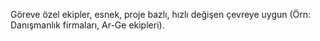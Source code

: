 Göreve özel ekipler, esnek, proje bazlı, hızlı değişen çevreye uygun (Örn: Danışmanlık firmaları, Ar-Ge ekipleri). 

